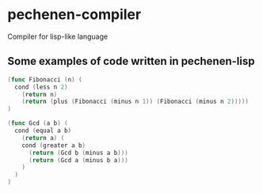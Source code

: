 # pechenen-compiler
Compiler for lisp-like language


## Some examples of code written in pechenen-lisp

```go
(func Fibonacci (n) (
  cond (less n 2) 
    (return n) 
    (return (plus (Fibonacci (minus n 1)) (Fibonacci (minus n 2)))))
)
```

```go
(func Gcd (a b) (
  cond (equal a b) 
    (return a) (
    cond (greater a b) 
      (return (Gcd b (minus a b))) 
      (return (Gcd a (minus b a))) 
    )
  )
)
```
